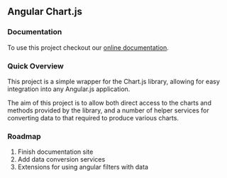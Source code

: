 ## Angular Chart.js


### Documentation

To use this project checkout our [online documentation](http://charts.sysen.co.uk).


### Quick Overview

This project is a simple wrapper for the Chart.js library, allowing for easy integration into any Angular.js application.

The aim of this project is to allow both direct access to the charts and methods provided by the library, and a number of helper services for converting data to that required to produce various charts.


### Roadmap

1. Finish documentation site
2. Add data conversion services
3. Extensions for using angular filters with data
